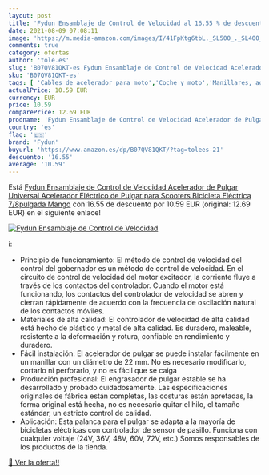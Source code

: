 ```yaml
---
layout: post
title: 'Fydun Ensamblaje de Control de Velocidad al 16.55 % de descuento'
date: 2021-08-09 07:08:11
image: 'https://m.media-amazon.com/images/I/41FpKtg6tbL._SL500_._SL400_.jpg'
comments: true
category: ofertas
author: 'tole.es'
slug: 'B07QV81QKT-es Fydun Ensamblaje de Control de Velocidad Acelerador de...'
sku: 'B07QV81QKT-es'
tags: [ 'Cables de acelerador para moto','Coche y moto','Manillares, agarres y manetas para moto','Motos, accesorios y piezas','bicicleta','fydun', ]
actualPrice: 10.59 EUR
currency: EUR
price: 10.59
comparePrice: 12.69 EUR
prodname: 'Fydun Ensamblaje de Control de Velocidad Acelerador de Pulgar Universal Acelerador Eléctrico de Pulgar para Scooters Bicicleta Eléctrica 7/8pulgada Mango'
country: 'es'
flag: '🇪🇸'
brand: 'Fydun'
buyurl: 'https://www.amazon.es/dp/B07QV81QKT/?tag=tolees-21'
descuento: '16.55'
average: '10.59'
---
```


Está [Fydun Ensamblaje de Control de Velocidad Acelerador de Pulgar Universal Acelerador Eléctrico de Pulgar para Scooters Bicicleta Eléctrica 7/8pulgada Mango](https://www.amazon.es/dp/B07QV81QKT/?tag=tolees-21) con 16.55 de descuento por 10.59 EUR (original: 12.69 EUR) en el siguiente enlace!

[![Fydun Ensamblaje de Control de Velocidad](https://m.media-amazon.com/images/I/41FpKtg6tbL._SL500_._SL400_.jpg)](https://www.amazon.es/dp/B07QV81QKT/?tag=tolees-21)

ℹ️:

- Principio de funcionamiento: El método de control de velocidad del control del gobernador es un método de control de velocidad. En el circuito de control de velocidad del motor excitador, la corriente fluye a través de los contactos del controlador. Cuando el motor está funcionando, los contactos del controlador de velocidad se abren y cierran rápidamente de acuerdo con la frecuencia de oscilación natural de los contactos móviles.
- Materiales de alta calidad: El controlador de velocidad de alta calidad está hecho de plástico y metal de alta calidad. Es duradero, maleable, resistente a la deformación y rotura, confiable en rendimiento y duradero.
- Fácil instalación: El acelerador de pulgar se puede instalar fácilmente en un manillar con un diámetro de 22 mm. No es necesario modificarlo, cortarlo ni perforarlo, y no es fácil que se caiga
- Producción profesional: El engrasador de pulgar estable se ha desarrollado y probado cuidadosamente. Las especificaciones originales de fábrica están completas, las costuras están apretadas, la forma original está hecha, no es necesario quitar el hilo, el tamaño estándar, un estricto control de calidad.
- Aplicación: Esta palanca para el pulgar se adapta a la mayoría de bicicletas eléctricas con controlador de sensor de pasillo. Funciona con cualquier voltaje (24V, 36V, 48V, 60V, 72V, etc.) Somos responsables de los productos de la tienda.

[🛒 Ver la oferta!!](https://www.amazon.es/dp/B07QV81QKT/?tag=tolees-21)
